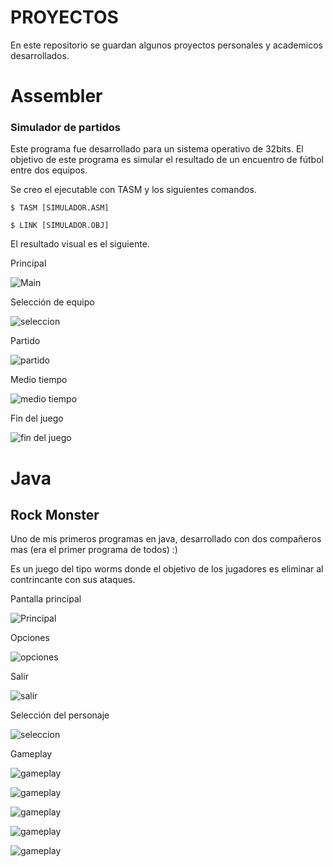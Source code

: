 # PROYECTOS
En este repositorio se guardan algunos proyectos personales y academicos desarrollados.

# Assembler

### Simulador de partidos

Este programa fue desarrollado para un sistema operativo de 32bits.
El objetivo de este programa es simular el resultado de un encuentro de fútbol entre dos equipos.

Se creo el ejecutable con TASM y los siguientes comandos.

`$ TASM [SIMULADOR.ASM]`

`$ LINK [SIMULADOR.OBJ]`

El resultado visual es el siguiente.

Principal

![Main](https://github.com/salvatore356/proyectos/blob/master/Assembler/simulador%20partido/preview/start.jpg)

Selección de equipo

![seleccion](https://github.com/salvatore356/proyectos/blob/master/Assembler/simulador%20partido/preview/team%20selection.jpg)

Partido

![partido](https://github.com/salvatore356/proyectos/blob/master/Assembler/simulador%20partido/preview/game.jpg)

Medio tiempo

![medio tiempo](https://github.com/salvatore356/proyectos/blob/master/Assembler/simulador%20partido/preview/half-time.jpg)

Fin del juego

![fin del juego](https://github.com/salvatore356/proyectos/blob/master/Assembler/simulador%20partido/preview/end-game.jpg)


# Java

## Rock Monster

Uno de mis primeros programas en java, desarrollado con dos compañeros mas (era el primer programa de todos) :)

Es un juego del tipo worms donde el objetivo de los jugadores es eliminar al contrincante con sus ataques.

Pantalla principal

![Principal](https://github.com/salvatore356/proyectos/blob/master/Java/Rock%20Monster/preview/principal.jpg)

Opciones

![opciones](https://github.com/salvatore356/proyectos/blob/master/Java/Rock%20Monster/preview/opciones.jpg)

Salir

![salir](https://github.com/salvatore356/proyectos/blob/master/Java/Rock%20Monster/preview/gameplay6.jpg)

Selección del personaje

![seleccion](https://github.com/salvatore356/proyectos/blob/master/Java/Rock%20Monster/preview/seleccion.jpg)

Gameplay

![gameplay](https://github.com/salvatore356/proyectos/blob/master/Java/Rock%20Monster/preview/gameplay3.jpg)

![gameplay](https://github.com/salvatore356/proyectos/blob/master/Java/Rock%20Monster/preview/gameplay5.jpg)

![gameplay](https://github.com/salvatore356/proyectos/blob/master/Java/Rock%20Monster/preview/gameplay4.jpg)

![gameplay](https://github.com/salvatore356/proyectos/blob/master/Java/Rock%20Monster/preview/gameplay1.jpg)

![gameplay](https://github.com/salvatore356/proyectos/blob/master/Java/Rock%20Monster/preview/gameplay2.jpg)
